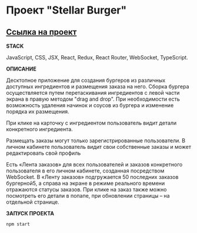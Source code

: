 # Проект "Stellar Burger"

[Ссылка на проект](https://j-aroq.github.io/)
-------------------------

**STACK**

JavaScript, CSS, JSX, React, Redux, React Router, WebSocket, TypeScript.

**ОПИСАНИЕ**

Десктопное приложение для создания бургеров из различных доступных ингредиентов и размещения заказа на него. Сборка бургера осуществляется путем перетаскивания ингредиентов с левой части экрана в правую методом "drag and drop". При необходимости есть возможность удаления начинок и соусов из бургера и изменение порядка их размещения.

При клике на карточку с ингредиентом пользователь видит детали конкретного ингредиента. 

Размещать заказы могут только зарегистрированные пользователи. В личном кабинете пользователь видит свои собственные заказы и может редактировать свой профиль

Есть «Лента заказов» для всех пользователей и заказов конкретного пользователя в его личном кабинете, созданная посредством WebSocket. В «Ленту заказов» подгружается 50 последних заказов бургерной5, а справа на экране в режиме реального времени отражаются статусы заказов. При клике на заказ также можно посмотреть его детали в попапе, при обновлении страницы – на отдельной странице.

**ЗАПУСК ПРОЕКТА**

```sh
npm start
```
